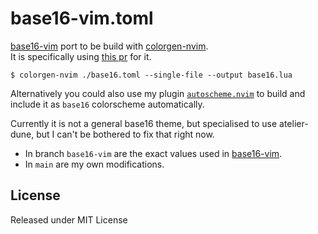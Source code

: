 # base16-vim.toml

[base16-vim] port to be build with [colorgen-nvim](https://github.com/LunarVim/colorgen-nvim). \
It is specifically using [this pr](https://github.com/titaniumtraveler/colorgen-nvim/tree/pr/global-variables) for it.

```console
$ colorgen-nvim ./base16.toml --single-file --output base16.lua
```

Alternatively you could also use my plugin [`autoscheme.nvim`](https://github.com/titaniumtraveler/autoscheme.nvim) to build and include it as `base16` colorscheme automatically.

Currently it is not a general base16 theme, but specialised to use atelier-dune, but I can't be bothered to fix that right now.

- In branch `base16-vim` are the exact values used in [base16-vim].
- In `main` are my own modifications.

[base16-vim]: https://github.com/chriskempson/base16-vim

## License

Released under MIT License
